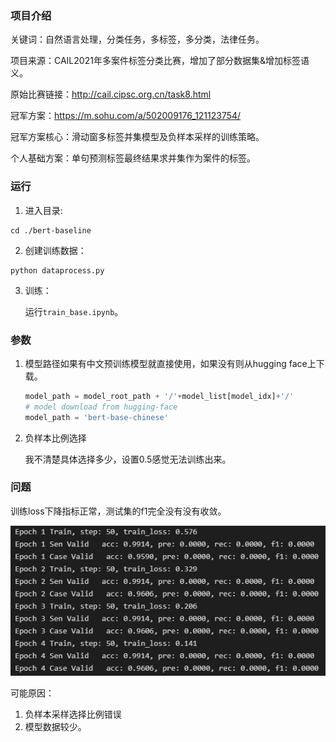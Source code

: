 ### 项目介绍

关键词：自然语言处理，分类任务，多标签，多分类，法律任务。

项目来源：CAIL2021年多案件标签分类比赛，增加了部分数据集&增加标签语义。

原始比赛链接：http://cail.cipsc.org.cn/task8.html

冠军方案：https://m.sohu.com/a/502009176_121123754/

冠军方案核心：滑动窗多标签并集模型及负样本采样的训练策略。

个人基础方案：单句预测标签最终结果求并集作为案件的标签。

### 运行

1. 进入目录:

```
cd ./bert-baseline
```

2. 创建训练数据：

```
python dataprocess.py 
```

3. 训练：

   运行```train_base.ipynb```。

### 参数

1. 模型路径如果有中文预训练模型就直接使用，如果没有则从hugging face上下载。

   ```python
   model_path = model_root_path + '/'+model_list[model_idx]+'/'
   # model download from hugging-face
   model_path = 'bert-base-chinese'
   ```

2. 负样本比例选择

   我不清楚具体选择多少，设置0.5感觉无法训练出来。

### 问题

训练loss下降指标正常，测试集的f1完全没有没有收敛。

![image-20220702205824104](pic/image-20220702205824104.png)

可能原因：

1. 负样本采样选择比例错误
2. 模型数据较少。

